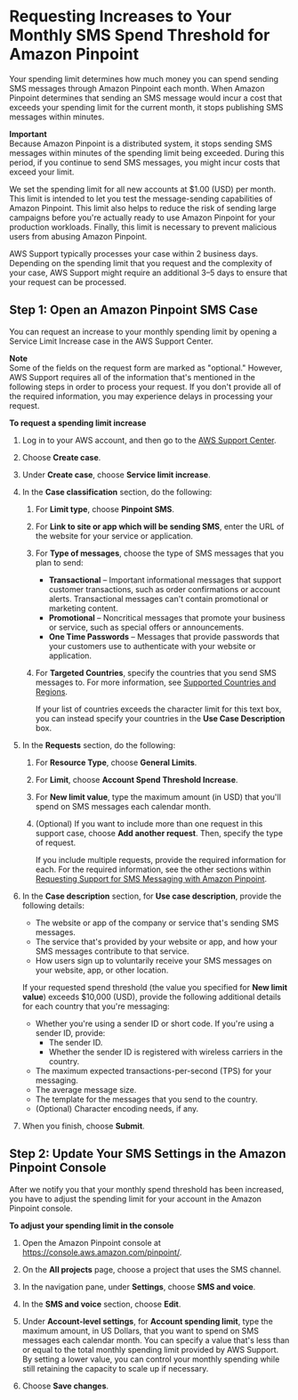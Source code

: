 # Requesting Increases to Your Monthly SMS Spend Threshold for Amazon Pinpoint<a name="channels-sms-awssupport-spend-threshold"></a>

Your spending limit determines how much money you can spend sending SMS messages through Amazon Pinpoint each month\. When Amazon Pinpoint determines that sending an SMS message would incur a cost that exceeds your spending limit for the current month, it stops publishing SMS messages within minutes\.

**Important**  
Because Amazon Pinpoint is a distributed system, it stops sending SMS messages within minutes of the spending limit being exceeded\. During this period, if you continue to send SMS messages, you might incur costs that exceed your limit\.

We set the spending limit for all new accounts at $1\.00 \(USD\) per month\. This limit is intended to let you test the message\-sending capabilities of Amazon Pinpoint\. This limit also helps to reduce the risk of sending large campaigns before you're actually ready to use Amazon Pinpoint for your production workloads\. Finally, this limit is necessary to prevent malicious users from abusing Amazon Pinpoint\.

AWS Support typically processes your case within 2 business days\. Depending on the spending limit that you request and the complexity of your case, AWS Support might require an additional 3–5 days to ensure that your request can be processed\.

## Step 1: Open an Amazon Pinpoint SMS Case<a name="channels-sms-awssupport-spend-threshold-open"></a>

You can request an increase to your monthly spending limit by opening a Service Limit Increase case in the AWS Support Center\.

**Note**  
Some of the fields on the request form are marked as "optional\." However, AWS Support requires all of the information that's mentioned in the following steps in order to process your request\. If you don't provide all of the required information, you may experience delays in processing your request\.

**To request a spending limit increase**

1. Log in to your AWS account, and then go to the [AWS Support Center](https://console.aws.amazon.com/support/home#/)\.

1. Choose **Create case**\.

1. Under **Create case**, choose **Service limit increase**\.

1. In the **Case classification** section, do the following:

   1. For **Limit type**, choose **Pinpoint SMS**\.

   1. For **Link to site or app which will be sending SMS**, enter the URL of the website for your service or application\.

   1. For **Type of messages**, choose the type of SMS messages that you plan to send:
      + **Transactional** – Important informational messages that support customer transactions, such as order confirmations or account alerts\. Transactional messages can't contain promotional or marketing content\.
      + **Promotional** – Noncritical messages that promote your business or service, such as special offers or announcements\.
      + **One Time Passwords** – Messages that provide passwords that your customers use to authenticate with your website or application\.

   1. For **Targeted Countries**, specify the countries that you send SMS messages to\. For more information, see [Supported Countries and Regions](channels-sms-countries.md)\.

      If your list of countries exceeds the character limit for this text box, you can instead specify your countries in the **Use Case Description** box\.

1. In the **Requests** section, do the following:

   1. For **Resource Type**, choose **General Limits**\.

   1. For **Limit**, choose **Account Spend Threshold Increase**\.

   1. For **New limit value**, type the maximum amount \(in USD\) that you'll spend on SMS messages each calendar month\.

   1. \(Optional\) If you want to include more than one request in this support case, choose **Add another request**\. Then, specify the type of request\.

      If you include multiple requests, provide the required information for each\. For the required information, see the other sections within [Requesting Support for SMS Messaging with Amazon Pinpoint](channels-sms-awssupport.md)\.

1. In the **Case description** section, for **Use case description**, provide the following details:
   + The website or app of the company or service that's sending SMS messages\.
   + The service that's provided by your website or app, and how your SMS messages contribute to that service\.
   + How users sign up to voluntarily receive your SMS messages on your website, app, or other location\.

   If your requested spend threshold \(the value you specified for **New limit value**\) exceeds $10,000 \(USD\), provide the following additional details for each country that you're messaging:
   + Whether you're using a sender ID or short code\. If you're using a sender ID, provide:
     + The sender ID\.
     + Whether the sender ID is registered with wireless carriers in the country\.
   + The maximum expected transactions\-per\-second \(TPS\) for your messaging\.
   + The average message size\.
   + The template for the messages that you send to the country\.
   + \(Optional\) Character encoding needs, if any\.

1. When you finish, choose **Submit**\. 

## Step 2: Update Your SMS Settings in the Amazon Pinpoint Console<a name="channels-sms-awssupport-spend-threshold-settings"></a>

After we notify you that your monthly spend threshold has been increased, you have to adjust the spending limit for your account in the Amazon Pinpoint console\.

**To adjust your spending limit in the console**

1. Open the Amazon Pinpoint console at [https://console\.aws\.amazon\.com/pinpoint/](https://console.aws.amazon.com/pinpoint/)\.

1. On the **All projects** page, choose a project that uses the SMS channel\.

1. In the navigation pane, under **Settings**, choose **SMS and voice**\.

1. In the **SMS and voice** section, choose **Edit**\.

1. Under **Account\-level settings**, for **Account spending limit**, type the maximum amount, in US Dollars, that you want to spend on SMS messages each calendar month\. You can specify a value that's less than or equal to the total monthly spending limit provided by AWS Support\. By setting a lower value, you can control your monthly spending while still retaining the capacity to scale up if necessary\.

1. Choose **Save changes**\.